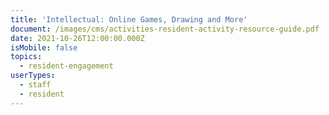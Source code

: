 ```yaml
---
title: 'Intellectual: Online Games, Drawing and More'
document: /images/cms/activities-resident-activity-resource-guide.pdf
date: 2021-10-26T12:00:00.000Z
isMobile: false
topics:
  - resident-engagement
userTypes:
  - staff
  - resident
---
```

